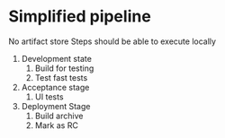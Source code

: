 # Simplified pipeline

No artifact store
Steps should be able to execute locally

1. Development state
   1. Build for testing
   2. Test fast tests
2. Acceptance stage
   1. UI tests
3. Deployment Stage
   1. Build archive
   2. Mark as RC